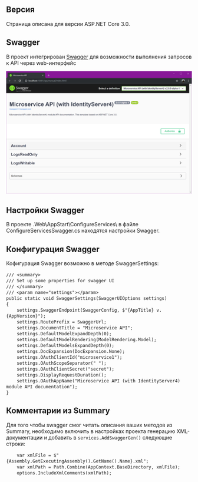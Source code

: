 ## Версия
Страница описана для версии ASP.NET Core 3.0.

## Swagger
В проект интегрирован [Swagger](https://swagger.io) для возможности выполнения запросов к API через web-интерфейс 

![swagger interface](https://github.com/Calabonga/Microservice-Template/blob/master/Whatnot/Screenshots/create-from-template-8.png)

## Настройки Swagger
В проекте .Web\AppStart\ConfigureServices\ в файле ConfigureServicesSwagger.cs находятся настройки Swagger.

## Конфигурация Swagger
Кофигурация Swagger возможно в методе SwaggerSettings:
```
/// <summary>
/// Set up some properties for swagger UI
/// </summary>
/// <param name="settings"></param>
public static void SwaggerSettings(SwaggerUIOptions settings)
{
    settings.SwaggerEndpoint(SwaggerConfig, $"{AppTitle} v.{AppVersion}");
    settings.RoutePrefix = SwaggerUrl;
    settings.DocumentTitle = "Microservice API";
    settings.DefaultModelExpandDepth(0);
    settings.DefaultModelRendering(ModelRendering.Model);
    settings.DefaultModelsExpandDepth(0);
    settings.DocExpansion(DocExpansion.None);
    settings.OAuthClientId("microservice1");
    settings.OAuthScopeSeparator(" ");
    settings.OAuthClientSecret("secret");
    settings.DisplayRequestDuration();
    settings.OAuthAppName("Microservice API (with IdentityServer4) module API documentation");
}
```

## Комментарии из Summary

Для того чтобы swagger смог читать описания ваших методов из Summary, необходимо включить в настройках проекта генерацию XML-документации и добавить в `services.AddSwaggerGen()` следующие строки:
```
    var xmlFile = $"{Assembly.GetExecutingAssembly().GetName().Name}.xml";
    var xmlPath = Path.Combine(AppContext.BaseDirectory, xmlFile);
    options.IncludeXmlComments(xmlPath);
```